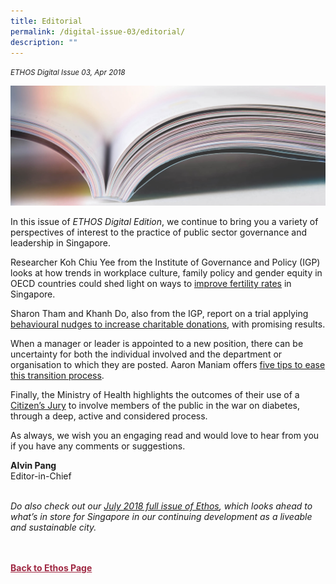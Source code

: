 ```yaml
---
title: Editorial
permalink: /digital-issue-03/editorial/
description: ""
---
```

<style>
	
.author p
{
	font-size: 15px;
	line-height:24px;
}
	
.notestop ol li
{
font-size: 15px;
line-height:22px;
}	
	
.back a
{
	color: #9f2943;
	font-weight: bold;
}

#banner img
{
	width:100%;
}
	
.author
{
margin-top:40px;
padding-bottom:30px;
}		
	
</style>

<em><small>ETHOS Digital Issue 03, Apr 2018</small></em>
<div class="background-image">
<img src="/images/Landing_Banner_Images/knowledge_editorial_banner_01.jpg">
</div>



<p>In this issue of <em>ETHOS Digital Edition</em>, we continue to bring you a variety of perspectives of interest to the practice of public sector governance and leadership in Singapore. </p>

<p>Researcher Koh Chiu Yee from the Institute of Governance and Policy (IGP) looks at how trends in workplace culture, family policy and gender equity in OECD countries could shed light on ways to <a href="fertility-rebound-in-the-oecd-insights-for-singapore.html">improve fertility rates</a> in Singapore. </p>

<p>Sharon Tham and Khanh Do, also from the IGP, report on a trial applying <a href="using-behavioural-insights-to-increase-charitable-donations.html">behavioural nudges to increase charitable donations</a>, with promising results.</p>

<p>When a manager or leader is appointed to a new position, there can be uncertainty for both the individual involved and the department or organisation to which they are posted.  Aaron Maniam offers <a href="five-tips-for-leadership-transitions.html">five tips to ease this transition process</a>. </p>

<p>Finally, the Ministry of Health highlights the outcomes of their use of a <a href="partnering-with-the-public-in-the-war-on-diabetes.html">Citizen’s Jury</a>&nbsp;to involve members of the public in the war on diabetes, through a deep, active and considered process. </p>

<p>As always, we wish you an engaging read and would love to hear from you if you have any comments or suggestions.  </p>

<strong>Alvin Pang</strong><br>
Editor-in-Chief<br>
<br>

<p class="small-text"><em>Do also check out our <a href="/ethos-issue-19/">July 2018 full issue of Ethos</a>, which looks ahead to what’s in store for Singapore in our continuing development as a liveable and sustainable city.</em></p>




<br>
<br>	
<div class="back">
<a href="/ethos/">Back to Ethos Page</a>	
</div>